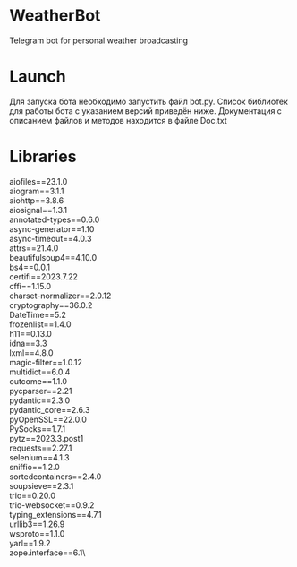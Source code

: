# WeatherBot
Telegram bot for personal weather broadcasting

# Launch
Для запуска бота необходимо запустить файл bot.py. Список библиотек для работы бота с указанием версий приведён ниже. Документация с описанием файлов и методов находится в файле Doc.txt

# Libraries
aiofiles==23.1.0\
aiogram==3.1.1\
aiohttp==3.8.6\
aiosignal==1.3.1\
annotated-types==0.6.0\
async-generator==1.10\
async-timeout==4.0.3\
attrs==21.4.0\
beautifulsoup4==4.10.0\
bs4==0.0.1\
certifi==2023.7.22\
cffi==1.15.0\
charset-normalizer==2.0.12\
cryptography==36.0.2\
DateTime==5.2\
frozenlist==1.4.0\
h11==0.13.0\
idna==3.3\
lxml==4.8.0\
magic-filter==1.0.12\
multidict==6.0.4\
outcome==1.1.0\
pycparser==2.21\
pydantic==2.3.0\
pydantic_core==2.6.3\
pyOpenSSL==22.0.0\
PySocks==1.7.1\
pytz==2023.3.post1\
requests==2.27.1\
selenium==4.1.3\
sniffio==1.2.0\
sortedcontainers==2.4.0\
soupsieve==2.3.1\
trio==0.20.0\
trio-websocket==0.9.2\
typing_extensions==4.7.1\
urllib3==1.26.9\
wsproto==1.1.0\
yarl==1.9.2\
zope.interface==6.1\

